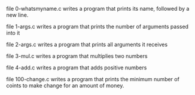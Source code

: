 file 0-whatsmyname.c writes a program that prints its name, followed by a new line.

file 1-args.c writes a program that prints the number of arguments passed into  it

file 2-args.c writes a program that prints all arguments it receives

file 3-mul.c writes a program that multiplies two numbers

file 4-add.c writes a program that adds positive numbers

file 100-change.c writes a program that prints the minimum number of coints to make change for an amount of money.


